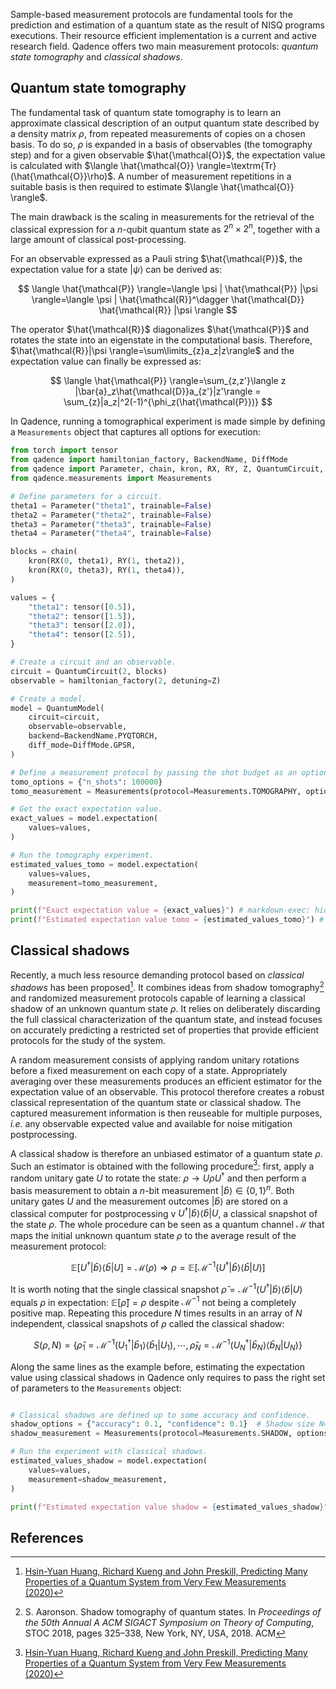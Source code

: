 Sample-based measurement protocols are fundamental tools for the prediction and estimation of a quantum state as the result of NISQ programs executions. Their resource efficient implementation is a current and active research field. Qadence offers two main measurement protocols: _quantum state tomography_ and _classical shadows_.

## Quantum state tomography

The fundamental task of quantum state tomography is to learn an approximate classical description of an output quantum state described by a density matrix $\rho$, from repeated measurements of copies on a chosen basis. To do so, $\rho$ is expanded in a basis of observables (the tomography step) and for a given observable $\hat{\mathcal{O}}$, the expectation value is calculated with $\langle \hat{\mathcal{O}} \rangle=\textrm{Tr}(\hat{\mathcal{O}}\rho)$. A number of measurement repetitions in a suitable basis is then required to estimate $\langle \hat{\mathcal{O}} \rangle$.

The main drawback is the scaling in measurements for the retrieval of the classical expression for a $n$-qubit quantum state as $2^n \times 2^n$, together with a large amount of classical post-processing.

For an observable expressed as a Pauli string $\hat{\mathcal{P}}$, the expectation value for a state $|\psi \rangle$ can be derived as:

$$
\langle \hat{\mathcal{P}} \rangle=\langle \psi | \hat{\mathcal{P}} |\psi \rangle=\langle \psi | \hat{\mathcal{R}}^\dagger \hat{\mathcal{D}} \hat{\mathcal{R}} |\psi \rangle
$$

The operator $\hat{\mathcal{R}}$ diagonalizes $\hat{\mathcal{P}}$ and rotates the state into an eigenstate in the computational basis. Therefore, $\hat{\mathcal{R}}|\psi \rangle=\sum\limits_{z}a_z|z\rangle$ and the expectation value can finally be expressed as:


$$
\langle \hat{\mathcal{P}} \rangle=\sum_{z,z'}\langle z |\bar{a}_z\hat{\mathcal{D}}a_{z'}|z'\rangle = \sum_{z}|a_z|^2(-1)^{\phi_z(\hat{\mathcal{P}})}
$$


In Qadence, running a tomographical experiment is made simple by defining a `Measurements` object that captures all options for execution:

```python exec="on" source="material-block" session="measurements" result="json"
from torch import tensor
from qadence import hamiltonian_factory, BackendName, DiffMode
from qadence import Parameter, chain, kron, RX, RY, Z, QuantumCircuit, QuantumModel
from qadence.measurements import Measurements

# Define parameters for a circuit.
theta1 = Parameter("theta1", trainable=False)
theta2 = Parameter("theta2", trainable=False)
theta3 = Parameter("theta3", trainable=False)
theta4 = Parameter("theta4", trainable=False)

blocks = chain(
    kron(RX(0, theta1), RY(1, theta2)),
    kron(RX(0, theta3), RY(1, theta4)),
)

values = {
    "theta1": tensor([0.5]),
    "theta2": tensor([1.5]),
    "theta3": tensor([2.0]),
    "theta4": tensor([2.5]),
}

# Create a circuit and an observable.
circuit = QuantumCircuit(2, blocks)
observable = hamiltonian_factory(2, detuning=Z)

# Create a model.
model = QuantumModel(
    circuit=circuit,
    observable=observable,
    backend=BackendName.PYQTORCH,
    diff_mode=DiffMode.GPSR,
)

# Define a measurement protocol by passing the shot budget as an option.
tomo_options = {"n_shots": 100000}
tomo_measurement = Measurements(protocol=Measurements.TOMOGRAPHY, options=tomo_options)

# Get the exact expectation value.
exact_values = model.expectation(
	values=values,
)

# Run the tomography experiment.
estimated_values_tomo = model.expectation(
    values=values,
    measurement=tomo_measurement,
)

print(f"Exact expectation value = {exact_values}") # markdown-exec: hide
print(f"Estimated expectation value tomo = {estimated_values_tomo}") # markdown-exec: hide
```


## Classical shadows

Recently, a much less resource demanding protocol based on _classical shadows_ has been proposed[^1]. It combines ideas from shadow tomography[^2] and randomized measurement protocols capable of learning a classical shadow of an unknown quantum state $\rho$. It relies on deliberately discarding the full classical characterization of the quantum state, and instead focuses on accurately predicting a restricted set of properties that provide efficient protocols for the study of the system.

A random measurement consists of applying random unitary rotations before a fixed measurement on each copy of a state. Appropriately averaging over these measurements produces an efficient estimator for the expectation value of an observable. This protocol therefore creates a robust classical representation of the quantum state or classical shadow. The captured measurement information is then reuseable for multiple purposes, _i.e._ any observable expected value and available for noise mitigation postprocessing.

A classical shadow is therefore an unbiased estimator of a quantum state $\rho$. Such an estimator is obtained with the following procedure[^1]: first, apply a random unitary gate $U$ to rotate the state: $\rho \rightarrow U \rho U^\dagger$ and then perform a basis measurement to obtain a $n$-bit measurement $|\hat{b}\rangle \in \{0, 1\}^n$. Both unitary gates $U$ and the measurement outcomes $|\hat{b}\rangle$ are stored on a classical computer for postprocessing v $U^\dagger |\hat{b}\rangle\langle \hat{b}|U$, a classical snapshot of the state $\rho$. The whole procedure can be seen as a quantum channel $\mathcal{M}$ that maps the initial unknown quantum state $\rho$ to the average result of the measurement protocol:

$$
\mathbb{E}[U^\dagger |\hat{b}\rangle\langle \hat{b}|U] = \mathcal{M}(\rho) \Rightarrow \rho = \mathbb{E}[\mathcal{M}^{-1}(U^\dagger |\hat{b}\rangle\langle \hat{b}|U)]
$$

It is worth noting that the single classical snapshot $\hat{\rho}=\mathcal{M}^{-1}(U^\dagger |\hat{b}\rangle\langle \hat{b}|U)$ equals $\rho$ in expectation: $\mathbb{E}[\hat{\rho}]=\rho$ despite $\mathcal{M}^{-1}$ not being a completely positive map. Repeating this procedure $N$ times results in an array of $N$ independent, classical snapshots of $\rho$ called the classical shadow:

$$
S(\rho, N) = \{ \hat{\rho}_1=\mathcal{M}^{-1}(U_1^\dagger |\hat{b}_1\rangle\langle \hat{b}_1|U_1),\cdots,\hat{\rho}_N=\mathcal{M}^{-1}(U_N^\dagger |\hat{b}_N\rangle\langle \hat{b}_N|U_N)\}
$$

Along the same lines as the example before, estimating the expectation value using classical shadows in Qadence only requires to pass the right set of parameters to the `Measurements` object:


```python exec="on" source="material-block" session="measurements" result="json"

# Classical shadows are defined up to some accuracy and confidence.
shadow_options = {"accuracy": 0.1, "confidence": 0.1}  # Shadow size N=54400.
shadow_measurement = Measurements(protocol=Measurements.SHADOW, options=shadow_options)

# Run the experiment with classical shadows.
estimated_values_shadow = model.expectation(
    values=values,
    measurement=shadow_measurement,
)

print(f"Estimated expectation value shadow = {estimated_values_shadow}") # markdown-exec: hide
```


## References

[^1]: [Hsin-Yuan Huang, Richard Kueng and John Preskill, Predicting Many Properties of a Quantum System from Very Few Measurements (2020)](https://arxiv.org/abs/2002.08953)

[^2]: S. Aaronson. Shadow tomography of quantum states. In _Proceedings of the 50th Annual A ACM SIGACT Symposium on Theory of Computing_, STOC 2018, pages 325–338, New York, NY, USA, 2018. ACM
